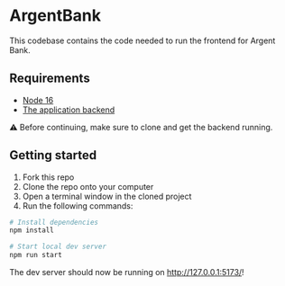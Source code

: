 # ArgentBank

This codebase contains the code needed to run the frontend for Argent Bank.

## Requirements

- [Node 16](https://nodejs.org/en/)
- [The application backend](https://github.com/alexandre-jung/Bank-API)

⚠️ Before continuing, make sure to clone and get the backend running.

## Getting started

1. Fork this repo
2. Clone the repo onto your computer
3. Open a terminal window in the cloned project
4. Run the following commands:

```bash
# Install dependencies
npm install

# Start local dev server
npm run start
```

The dev server should now be running on http://127.0.0.1:5173/!

